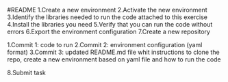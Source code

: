#README
1.Create a new environment
2.Activate the new environment
3.Identify the libraries needed to run the code attached to this exercise
4.Install the libraries you need
5.Verify that you can run the code without errors
6.Export the environment configuration
7.Create a new repository

1.Commit 1: code to run
2.Commit 2: environment configuration (yaml format)
3.Commit 3: updated README.md file whit instructions to clone the repo, create a new environment based on yaml file and how to run the code


8.Submit task


